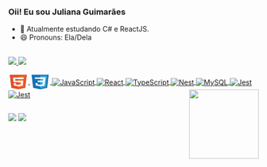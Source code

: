 ### Oii! Eu sou Juliana Guimarães 

- 🌱 Atualmente estudando C# e ReactJS.
- 😄 Pronouns: Ela/Dela
<br>

 <div>
<a href="https://github.com/JulianaCGuimaraes">
<img height="180em" src="https://github-readme-stats.vercel.app/api?username=JulianaCGuimaraes&amp&show_icons=true&amp&include_all_commits=true&amp&theme=tokyonight&hide_border=true"/>
<img height="180em" src="https://github-readme-stats.vercel.app/api/top-langs/?username=JulianaCGuimaraes&layout=compact&hide_border=true&theme=tokyonight"/>
</div>
  
<br> 
<div>    
  <img align="center" alt="HTML" height="30" width="40" src="https://raw.githubusercontent.com/devicons/devicon/master/icons/html5/html5-original.svg" style="max-width: 100%;">
    <img align="center" alt="CSS" height="30" width="40" src="https://raw.githubusercontent.com/devicons/devicon/master/icons/css3/css3-original.svg" style="max-width: 100%;">
   <img align="center" alt="JavaScript" height="30" width="40" src="https://cdn.jsdelivr.net/gh/devicons/devicon/icons/javascript/javascript-original.svg" style="max-width: 100%;">
   <img align="center" alt="React" height="30" width="40" src="https://cdn.jsdelivr.net/gh/devicons/devicon/icons/react/react-original.svg" style="max-width: 100%;"> 
  <img align="center" alt="TypeScript" height="30" width="40" src="https://cdn.jsdelivr.net/gh/devicons/devicon/icons/typescript/typescript-original.svg" style="max-width: 100%;">  
  <img align="center" alt="Nest" height="30" width="40" src="https://cdn.jsdelivr.net/gh/devicons/devicon/icons/nestjs/nestjs-plain.svg" style="max-width: 100%;">     
  <img align="center" alt="MySQL" height="30" width="40" src="https://cdn.jsdelivr.net/gh/devicons/devicon/icons/mysql/mysql-original.svg" style="max-width: 100%;">
  <img align="center" alt="Jest" height="30" width="40" src="https://cdn.jsdelivr.net/gh/devicons/devicon/icons/jest/jest-plain.svg" style="max-width: 100%;"> 
  <img align="center" alt="Jest" height="30" width="40" src="https://cdn.jsdelivr.net/gh/devicons/devicon/icons/csharp/csharp-original.svg" style="max-width: 100%;"/>
 
 <img align="right" height="140" width="140" src="https://i.picasion.com/pic92/840c47d71694d51d0436600b8abaca5d.gif" style="max-width: 100%; display: inline-block;" data-target="animated-image.originalImage">
</div>


<h2 dir="auto"></h2>
</a>
<div dir="auto">
  <a href="https://github.com/JulianaCGuimaraes"></a>
  <a href="mailto:jujucg15@gmail.com"><img src="https://camo.githubusercontent.com/571384769c09e0c66b45e39b5be70f68f552db3e2b2311bc2064f0d4a9f5983b/68747470733a2f2f696d672e736869656c64732e696f2f62616467652f476d61696c2d4431343833363f7374796c653d666f722d7468652d6261646765266c6f676f3d676d61696c266c6f676f436f6c6f723d7768697465" data-canonical-src="https://img.shields.io/badge/Gmail-D14836?style=for-the-badge&amp;logo=gmail&amp;logoColor=white" style="max-width: 100%;"></a>
  <a href="https://www.linkedin.com/in/juliana-guimar%C3%A3es-13892421b/" rel="nofollow"><img src="https://camo.githubusercontent.com/c00f87aeebbec37f3ee0857cc4c20b21fefde8a96caf4744383ebfe44a47fe3f/68747470733a2f2f696d672e736869656c64732e696f2f62616467652f2d4c696e6b6564496e2d2532333030373742353f7374796c653d666f722d7468652d6261646765266c6f676f3d6c696e6b6564696e266c6f676f436f6c6f723d7768697465" data-canonical-src="https://img.shields.io/badge/-LinkedIn-%230077B5?style=for-the-badge&amp;logo=linkedin&amp;logoColor=white" style="max-width: 100%;"></a>
</div>

